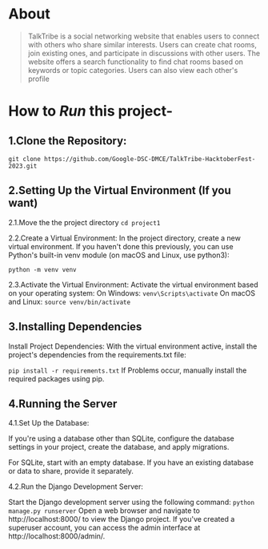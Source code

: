 # About
> TalkTribe is a social networking website that enables users to connect with others who share similar interests. Users can create chat rooms, join existing ones, and participate in discussions with other users. The website offers a search functionality to find chat rooms based on keywords or topic categories. Users can also view each other's profile

# How to _Run_ this project-

## 1.Clone the Repository:

`git clone https://github.com/Google-DSC-DMCE/TalkTribe-HacktoberFest-2023.git`

## 2.Setting Up the Virtual Environment (If you want)
2.1.Move the the project directory
`cd project1`

2.2.Create a Virtual Environment:
In the project directory, create a new virtual environment. If you haven't done this previously, you can use Python's built-in venv module (on macOS and Linux, use python3):

`python -m venv venv`

2.3.Activate the Virtual Environment:
Activate the virtual environment based on your operating system:
On Windows:
`venv\Scripts\activate`
On macOS and Linux:
`source venv/bin/activate`

## 3.Installing Dependencies
Install Project Dependencies:
With the virtual environment active, install the project's dependencies from the requirements.txt file:

`pip install -r requirements.txt`
If Problems occur, manually install the required packages using pip.

## 4.Running the Server
4.1.Set Up the Database:

If you're using a database other than SQLite, configure the database settings in your project, create the database, and apply migrations.

For SQLite, start with an empty database. If you have an existing database or data to share, provide it separately.

4.2.Run the Django Development Server:

Start the Django development server using the following command:
`python manage.py runserver`
Open a web browser and navigate to http://localhost:8000/ to view the Django project. If you've created a superuser account, you can access the admin interface at http://localhost:8000/admin/.
